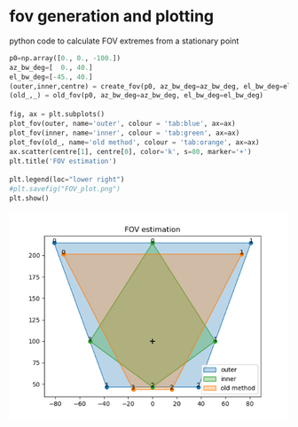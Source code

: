 # fov generation and plotting
python code to calculate FOV extremes from a stationary point

```python
p0=np.array([0., 0., -100.])
az_bw_deg=[  0., 40.]
el_bw_deg=[-45., 40.]
(outer,inner,centre) = create_fov(p0, az_bw_deg=az_bw_deg, el_bw_deg=el_bw_deg)
(old_,_) = old_fov(p0, az_bw_deg=az_bw_deg, el_bw_deg=el_bw_deg)

fig, ax = plt.subplots()
plot_fov(outer, name='outer', colour = 'tab:blue', ax=ax)
plot_fov(inner, name='inner', colour = 'tab:green', ax=ax)
plot_fov(old_, name='old method', colour = 'tab:orange', ax=ax)
ax.scatter(centre[1], centre[0], color='k', s=80, marker='+')
plt.title('FOV estimation')

plt.legend(loc="lower right")
#plt.savefig("FOV_plot.png")
plt.show()
```

![FOV plot](./FOV_plot.png)
